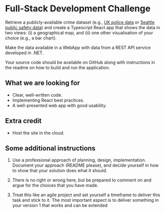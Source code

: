 # Full-Stack Development Challenge

Retrieve a publicly-available crime dataset (e.g., [UK police data](https://data.police.uk/) or [Seattle public safety data](https://data.seattle.gov/Public-Safety/SPD-Crime-Data-2008-Present/tazs-3rd5)) and create a Typescript React app that shows the data in two views: (i) a geographical map, and (ii) one other visualisation of your choice (e.g., a bar chart).

Make the data available in a WebApp with data from a REST API service developed in .NET.

Your source code should be available on GitHub along with instructions in the readme on how to build and run the application.

## What we are looking for

- Clear, well-written code.
- Implementing React best practices.
- A well-presented web app with good usability.

## Extra credit

- Host the site in the cloud.


## Some additional instructions

1) Use a professional approach of planning, design, implementation. Document your approach (README please), and decide yourself in how to show that your solution does what it should.
  
2) There is no right or wrong here, but be prepared to comment on and argue for the choices that you have made.

3) Treat this like an agile project and set yourself a timeframe to deliver this task and stick to it. The most important aspect is to deliver something in your version 1 that works and can be extended
